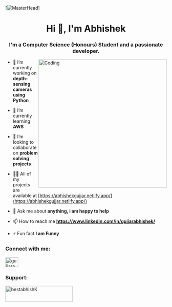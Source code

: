 
[![MasterHead](https://raw.githubusercontent.com/abhisheknaiidu/abhisheknaiidu/master/code.gif)]
<h1 align="center">Hi 👋, I'm Abhishek</h1>
<h3 align="center">I'm a Computer Science (Honours) Student and a passionate developer.</h3>

<img align="right" alt="Coding" width="400" src="https://cdn.dribbble.com/users/1162077/screenshots/3848914/programmer.gif"></img>



- 🔭 I’m currently working on **depth-sensing cameras using Python**

- 🌱 I’m currently learning **AWS**

- 👯 I’m looking to collaborate on **problem solving projects**

- 👨‍💻 All of my projects are available at [https://abhishekgujjar.netlify.app/](https://abhishekgujjar.netlify.app/)

- 💬 Ask me about **anything, i am happy to help**

- 📫 How to reach me **https://www.linkedin.com/in/gujjarabhishek/**

- ⚡ Fun fact **I am Funny**

<h3 align="left">Connect with me:</h3>
<p align="left">
<a href="https://linkedin.com/in/gujjarabhishek" target="blank"><img align="center" src="https://raw.githubusercontent.com/rahuldkjain/github-profile-readme-generator/master/src/images/icons/Social/linked-in-alt.svg" alt="gujjarabhishek" height="30" width="40" /></a>
</p>

<h3 align="left">Support:</h3>
<p><a href="https://www.buymeacoffee.com/bestabhishK"> <img align="left" src="https://cdn.buymeacoffee.com/buttons/v2/default-yellow.png" height="50" width="210" alt="bestabhishK" /></a></p><br><br>



